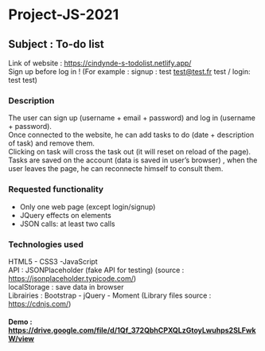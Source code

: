 # Project-JS-2021

## Subject : To-do list 

Link of website : https://cindynde-s-todolist.netlify.app/  
Sign up before log in ! (For example : signup : test test@test.fr test / login: test test)

### Description  
The user can sign up (username + email + password) and log in (username + password).  
Once connected to the website, he can add tasks to do (date + description of task) and remove them.  
Clicking on task will cross the task out (it will reset on reload of the page).  
Tasks are saved on the account (data is saved in user’s browser) , when the user leaves the page, he can reconnecte himself to consult them.  

### Requested functionality 
- Only one web page (except login/signup)  
- JQuery effects on elements  
- JSON calls: at least two calls  

### Technologies used  
HTML5 - CSS3 -JavaScript   
API : JSONPlaceholder (fake API for testing) (source : https://jsonplaceholder.typicode.com/)  
localStorage : save data in browser  
Librairies : Bootstrap - jQuery - Moment (Library files source : https://cdnjs.com/)  

#### Demo : **https://drive.google.com/file/d/1Qf_372QbhCPXQLzGtoyLwuhps2SLFwkW/view**

